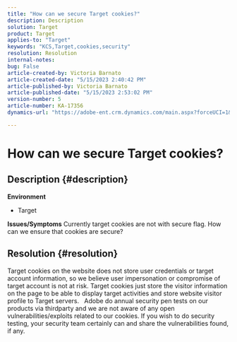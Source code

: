 ```yaml
---
title: "How can we secure Target cookies?"
description: Description
solution: Target
product: Target
applies-to: "Target"
keywords: "KCS,Target,cookies,security"
resolution: Resolution
internal-notes: 
bug: False
article-created-by: Victoria Barnato
article-created-date: "5/15/2023 2:40:42 PM"
article-published-by: Victoria Barnato
article-published-date: "5/15/2023 2:53:02 PM"
version-number: 5
article-number: KA-17356
dynamics-url: "https://adobe-ent.crm.dynamics.com/main.aspx?forceUCI=1&pagetype=entityrecord&etn=knowledgearticle&id=eaaf5775-2ef3-ed11-8848-6045bd006ce9"

---
```

# How can we secure Target cookies?

## Description {#description}

<b>Environment</b>
- Target



<b>Issues/Symptoms</b>
Currently target cookies are not with secure flag. How can we ensure that cookies are secure?


## Resolution {#resolution}


Target cookies on the website does not store user credentials or target account information, so we believe user impersonation or compromise of target account is not at risk. Target cookies just store the visitor information on the page to be able to display target activities and store website visitor profile to Target servers.
 
Adobe do annual security pen tests on our products via thirdparty and we are not aware of any open vulnerabilities/exploits related to our cookies. If you wish to do security testing, your security team certainly can and share the vulnerabilities found, if any.
